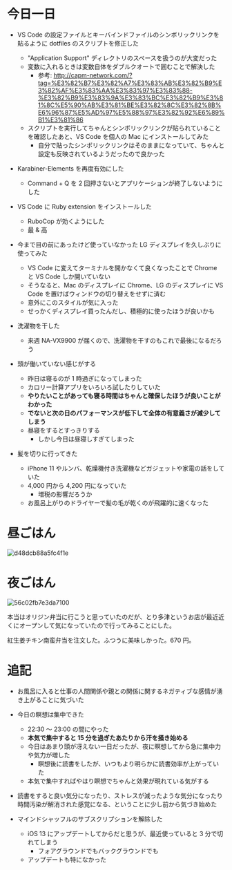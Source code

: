 # 今日一日
- VS Code の設定ファイルとキーバインドファイルのシンボリックリンクを貼るように dotfiles のスクリプトを修正した
  - "Application Support" ディレクトリのスペースを扱うのが大変だった
  - 変数に入れるときは変数自体をダブルクオートで囲むことで解決した
      - 参考: http://capm-network.com/?tag=%E3%82%B7%E3%82%A7%E3%83%AB%E3%82%B9%E3%82%AF%E3%83%AA%E3%83%97%E3%83%88-%E3%82%B9%E3%83%9A%E3%83%BC%E3%82%B9%E3%81%8C%E5%90%AB%E3%81%BE%E3%82%8C%E3%82%8B%E6%96%87%E5%AD%97%E5%88%97%E3%82%92%E6%89%B1%E3%81%86
  - スクリプトを実行してちゃんとシンボリックリンクが貼られていることを確認したあと、VS Code を個人の Mac にインストールしてみた
      - 自分で貼ったシンボリックリンクはそのままになっていて、ちゃんと設定も反映されているようだったので良かった

- Karabiner-Elements を再度有効にした
  - Command + Q を 2 回押さないとアプリケーションが終了しないようにした

- VS Code に Ruby extension をインストールした
  - RuboCop が効くようにした
  - 最 & 高

- 今まで目の前にあったけど使っていなかった LG ディスプレイを久しぶりに使ってみた
  - VS Code に変えてターミナルを開かなくて良くなったことで Chrome と VS Code しか開いていない
  - そうなると、Mac のディスプレイに Chrome、LG のディスプレイに VS Code を置けばウィンドウの切り替えをせずに済む
  - 意外にこのスタイルが気に入った
  - せっかくディスプレイ買ったんだし、積極的に使ったほうが良いかも

- 洗濯物を干した
  - 来週 NA-VX9900 が届くので、洗濯物を干すのもこれで最後になるだろう

- 頭が働いていない感じがする
  - 昨日は寝るのが 1 時過ぎになってしまった
  - カロリー計算アプリをいろいろ試したりしていた
  - **やりたいことがあっても寝る時間はちゃんと確保したほうが良いことがわかった**
  - **でないと次の日のパフォーマンスが低下して全体の有意義さが減少してしまう**
  - 昼寝をするとすっきりする
      - しかし今日は昼寝しすぎてしまった

- 髪を切りに行ってきた
  - iPhone 11 やルンバ、乾燥機付き洗濯機などガジェットや家電の話をしていた
  - 4,000 円から 4,200 円になっていた
      - 増税の影響だろうか
  - お風呂上がりのドライヤーで髪の毛が乾くのが飛躍的に速くなった

# 昼ごはん
![d48dcb88a5fc4f1e](/images/2019/10/d48dcb88a5fc4f1e.jpg)

# 夜ごはん
![56c02fb7e3da7100](/images/2019/10/56c02fb7e3da7100.jpg)

本当はオリジン弁当に行こうと思っていたのだが、とり多津というお店が最近近くにオープンして気になっていたので行ってみることにした。

紅生姜チキン南蛮弁当を注文した。ふつうに美味しかった。670 円。

# 追記
- お風呂に入ると仕事の人間関係や親との関係に関するネガティブな感情が湧き上がることに気づいた

- 今日の瞑想は集中できた
  - 22:30 〜 23:00 の間にやった
  - **本気で集中すると 15 分を過ぎたあたりから汗を掻き始める**
  - 今日はあまり頭が冴えない一日だったが、夜に瞑想してから急に集中力や気力が増した
      - 瞑想後に読書をしたが、いつもより明らかに読書効率が上がっていた
  - 本気で集中すればやはり瞑想でちゃんと効果が現れている気がする

- 読書をすると良い気分になったり、ストレスが減ったような気分になったり時間汚染が解消された感覚になる、ということに少し前から気づき始めた

- マインドシャッフルのサブスクリプションを解除した
  - iOS 13 にアップデートしてからだと思うが、最近使っていると 3 分で切れてしまう
      - フォアグラウンドでもバックグラウンドでも
  - アップデートも特になかった

